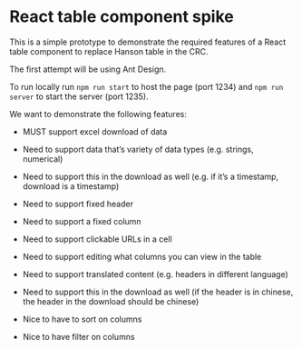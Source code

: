 # React table component spike

This is a simple prototype to demonstrate the required features of a React table component to replace Hanson table in
the CRC. 

The first attempt will be using Ant Design. 

To run locally run `npm run start` to host the page (port 1234) and `npm run server` to start the server (port 1235). 

We want to demonstrate the following features: 

* MUST support excel download of data

* Need to support data that’s variety of data types (e.g. strings, numerical)

* Need to support this in the download as well (e.g. if it’s a timestamp, download is a timestamp)

* Need to support fixed header

* Need to support a fixed column

* Need to support clickable URLs in a cell

* Need to support editing what columns you can view in the table

* Need to support translated content (e.g. headers in different language)

* Need to support this in the download as well (if the header is in chinese, the header in the download should be chinese) 

* Nice to have to sort on columns

* Nice to have filter on columns
